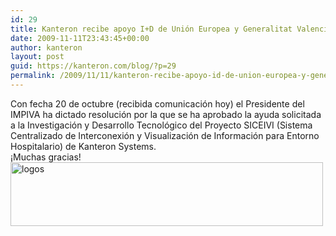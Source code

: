 ```yaml
---
id: 29
title: Kanteron recibe apoyo I+D de Unión Europea y Generalitat Valenciana
date: 2009-11-11T23:43:45+00:00
author: kanteron
layout: post
guid: https://kanteron.com/blog/?p=29
permalink: /2009/11/11/kanteron-recibe-apoyo-id-de-union-europea-y-generalitat-valenciana/
---
```

Con fecha 20 de octubre (recibida comunicación hoy) el Presidente del IMPIVA ha dictado resolución por la que se ha aprobado la ayuda solicitada a la Investigación y Desarrollo Tecnológico del Proyecto SICEIVI (Sistema Centralizado de Interconexión y Visualización de Información para Entorno Hospitalario) de Kanteron Systems.   
¡Muchas gracias!  
<img src="https://blog.coitcv.org/wp-content/uploads/2009/11/logo-impiva_feder.jpg" height="102" width="500" alt="logos" />